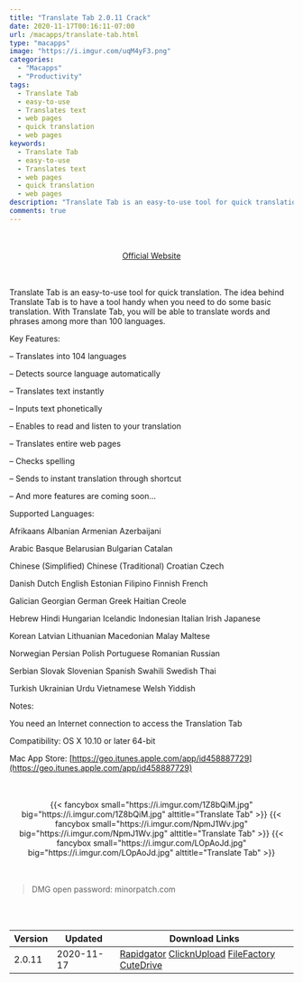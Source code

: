 ```yaml
---
title: "Translate Tab 2.0.11 Crack"
date: 2020-11-17T00:16:11-07:00
url: /macapps/translate-tab.html
type: "macapps"
image: "https://i.imgur.com/uqM4yF3.png"
categories:
  - "Macapps"
  - "Productivity"
tags:
  - Translate Tab
  - easy-to-use
  - Translates text
  - web pages
  - quick translation
  - web pages
keywords:
  - Translate Tab
  - easy-to-use
  - Translates text
  - web pages
  - quick translation
  - web pages
description: "Translate Tab is an easy-to-use tool for quick translation. The idea behind Translate Tab is to have a tool handy when you need to do some basic translation"
comments: true
---
```


<br/>
<br/>
<center>
<a href="https://geo.itunes.apple.com/app/id458887729" target="blank"><div class="border border-blue-500 rounded-lg transition duration-500 
    ease-in-out w-48 text-lg text-blue-500 text-center hover:bg-blue-500 hover:text-white">
  Official Website 
</div></a>
</center>
<br/>
<br/>

Translate Tab is an easy-to-use tool for quick translation. The idea behind Translate Tab is to have a tool handy when you need to do some basic translation. With Translate Tab, you will be able to translate words and phrases among more than 100 languages.

Key Features:



– Translates into 104 languages

– Detects source language automatically

– Translates text instantly

– Inputs text phonetically

– Enables to read and listen to your translation

– Translates entire web pages

– Checks spelling

– Sends to instant translation through shortcut

– And more features are coming soon…



Supported Languages:



Afrikaans Albanian Armenian Azerbaijani

Arabic Basque Belarusian Bulgarian Catalan

Chinese (Simplified) Chinese (Traditional) Croatian Czech

Danish Dutch English Estonian Filipino Finnish French

Galician Georgian German Greek Haitian Creole

Hebrew Hindi Hungarian Icelandic Indonesian Italian Irish Japanese

Korean Latvian Lithuanian Macedonian Malay Maltese

Norwegian Persian Polish Portuguese Romanian Russian

Serbian Slovak Slovenian Spanish Swahili Swedish Thai

Turkish Ukrainian Urdu Vietnamese Welsh Yiddish



Notes:

You need an Internet connection to access the Translation Tab



Compatibility: OS X 10.10 or later 64-bit

Mac App Store: [https://geo.itunes.apple.com/app/id458887729](https://geo.itunes.apple.com/app/id458887729)

<script async src="https://pagead2.googlesyndication.com/pagead/js/adsbygoogle.js"></script>
<ins class="adsbygoogle"
     style="display:block; text-align:center;"
     data-ad-layout="in-article"
     data-ad-format="fluid"
     data-ad-client="ca-pub-8746275014476192"
     data-ad-slot="5144997159"></ins>
<script>
     (adsbygoogle = window.adsbygoogle || []).push({});
</script>
<br/>
<br/>


<center>
<div class="w-full grid grid-cols-3 flex gap-2">
{{< fancybox small="https://i.imgur.com/1Z8bQiM.jpg" big="https://i.imgur.com/1Z8bQiM.jpg" alttitle="Translate Tab" >}}
{{< fancybox small="https://i.imgur.com/NpmJ1Wv.jpg" big="https://i.imgur.com/NpmJ1Wv.jpg" alttitle="Translate Tab" >}}
{{< fancybox small="https://i.imgur.com/LOpAoJd.jpg" big="https://i.imgur.com/LOpAoJd.jpg" alttitle="Translate Tab" >}}
</div>
</center>

<br/>
<br/>


> DMG open password: minorpatch.com

<br/>
<br/>
<div id="history_version" class="history_version">

| Version | Updated | Download Links |
| ---- | ---- | ---- |
| 2.0.11 | 2020-11-17 | [Rapidgator](https://ouo.io/57erwhp)   [ClicknUpload](https://ouo.io/CmqtFo)   [FileFactory](https://ouo.io/7y4kgb)   [CuteDrive](https://ouo.io/JM73sJ) |

</div>
